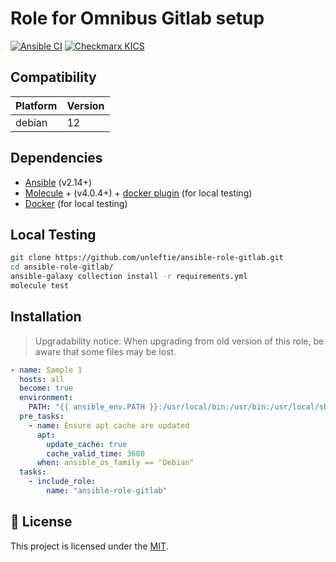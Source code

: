 # Role for Omnibus Gitlab setup

[![Ansible CI](https://github.com/unleftie/ansible-role-gitlab/actions/workflows/ansible-ci.yml/badge.svg)](https://github.com/unleftie/ansible-role-gitlab/actions/workflows/ansible-ci.yml)
[![Checkmarx KICS](https://github.com/unleftie/ansible-role-gitlab/actions/workflows/checkmarx-kics.yml/badge.svg)](https://github.com/unleftie/ansible-role-gitlab/actions/workflows/checkmarx-kics.yml)

## Compatibility

| Platform | Version |
| -------- | ------- |
| debian   | 12      |

## Dependencies

- [Ansible](https://docs.ansible.com/ansible/latest/installation_guide/intro_installation.html) (v2.14+)
- [Molecule](https://molecule.readthedocs.io/en/latest/installation.html) + (v4.0.4+) + [docker plugin](https://github.com/ansible-community/molecule-plugins) (for local testing)
- [Docker](https://docs.docker.com/get-docker/) (for local testing)

## Local Testing

```sh
git clone https://github.com/unleftie/ansible-role-gitlab.git
cd ansible-role-gitlab/
ansible-galaxy collection install -r requirements.yml
molecule test
```

## Installation

> Upgradability notice: When upgrading from old version of this role, be aware that some files may be lost.

```yml
- name: Sample 1
  hosts: all
  become: true
  environment:
    PATH: "{{ ansible_env.PATH }}:/usr/local/bin:/usr/bin:/usr/local/sbin:/usr/sbin"
  pre_tasks:
    - name: Ensure apt cache are updated
      apt:
        update_cache: true
        cache_valid_time: 3600
      when: ansible_os_family == "Debian"
  tasks:
    - include_role:
        name: "ansible-role-gitlab"
```

## 📝 License

This project is licensed under the [MIT](LICENSE).
